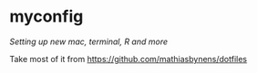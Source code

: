 # myconfig
_Setting up new mac, terminal, R  and more_

Take most of it from https://github.com/mathiasbynens/dotfiles
